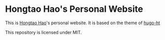 # Hongtao Hao's Personal Website

This is [Hongtao Hao](https://hongtaoh.com/)'s personal website. It is based on the theme of [hugo-ht](https://github.com/hongtaoh/hugo-ht)

This repository is licensed under MIT. 
